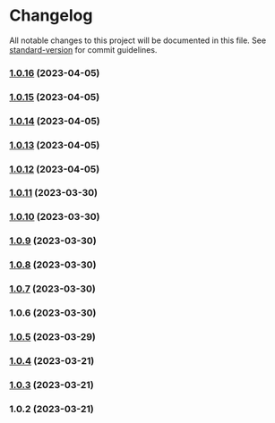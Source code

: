 # Changelog

All notable changes to this project will be documented in this file. See [standard-version](https://github.com/conventional-changelog/standard-version) for commit guidelines.

### [1.0.16](https://github.com/Sologenic/solodex/compare/v1.0.15...v1.0.16) (2023-04-05)

### [1.0.15](https://github.com/Sologenic/solodex/compare/v1.0.14...v1.0.15) (2023-04-05)

### [1.0.14](https://github.com/Sologenic/solodex/compare/v1.0.13...v1.0.14) (2023-04-05)

### [1.0.13](https://github.com/Sologenic/solodex/compare/v1.0.12...v1.0.13) (2023-04-05)

### [1.0.12](https://github.com/Sologenic/solodex/compare/v1.0.11...v1.0.12) (2023-04-05)

### [1.0.11](https://github.com/Sologenic/solodex/compare/v1.0.10...v1.0.11) (2023-03-30)

### [1.0.10](https://github.com/Sologenic/solodex/compare/v1.0.9...v1.0.10) (2023-03-30)

### [1.0.9](https://github.com/Sologenic/solodex/compare/v1.0.8...v1.0.9) (2023-03-30)

### [1.0.8](https://github.com/Sologenic/solodex/compare/v1.0.7...v1.0.8) (2023-03-30)

### [1.0.7](https://github.com/Sologenic/solodex/compare/v1.0.6...v1.0.7) (2023-03-30)

### 1.0.6 (2023-03-30)

### [1.0.5](https://github.com/sologenic/solodex/compare/v1.0.4...v1.0.5) (2023-03-29)

### [1.0.4](https://github.com/sologenic/solodex/compare/v1.0.3...v1.0.4) (2023-03-21)

### [1.0.3](https://github.com/sologenic/solodex/compare/v1.0.2...v1.0.3) (2023-03-21)

### 1.0.2 (2023-03-21)
